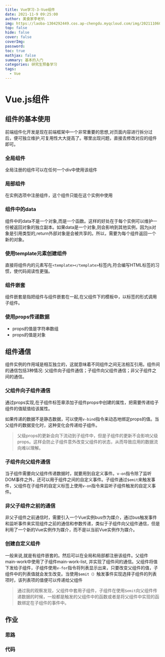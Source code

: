```yaml
---
title: Vue学习-3-Vue组件
date: 2021-11-9 09:25:00
author: 美食家李老叭
img: https://laoba-1304292449.cos.ap-chengdu.myqcloud.com/img/20211106094659.png
top: false
hide: false
cover: false
coverImg: 
password: 
toc: true
mathjax: false
summary: 基本的入门
categories: 研究生预备学习
tags:
  - Vue
---
```


# Vue.js组件

## 组件的基本使用

前端组件化开发是现在前端框架中一个非常重要的思想,对页面内容进行拆分过后，便可独立维护,可复用性大大提高了。哪里出现问题，直接去修改对应的组件即可。

### 全局组件

全局注册的组件可以在任何一个div中使用该组件

### 局部组件

在实例选项中注册组件，这个组件只能在这个实例中使用

### 组件中的data

组件中的data不是一个对象,而是一个函数。这样的好处在于每个实例可以维护一份被返回对象的独立副本。如果data是一个对象,则会影响到其他实例，因为js对象是引用类型的,return外部对象是会被共享的。所以，需要为每个组件返回一个新的对象。

### 使用template元素创建组件

直接将组件内的元素写在`<template></template>`标签内,符合编写HTML标签的习惯，使代码阅读性更强。

### 组件嵌套

组件嵌套是指把组件与组件嵌套在一起,在父组件下的模板中，以标签的形式调用子组件。

### 使用props传递数据

- props的值是字符串数组
- props的值是对象

## 组件通信

组件实例的作用域是相互独立的，这就意味着不同组件之间无法相互引用。组件间的通信包括3种情况: 父组件向子组件通信；子组件向父组件通信；非父子组件之间的通信。

### 父组件向子组件通信

通过props实现,在子组件标签章添加子组件props中创建的属性，把需要传递给子组件的值赋值给该属性。

如果传递的数据不是静态数据，可以使用`v-bind`指令来动态地绑定props的值。当父组件的数据变化时，这种变化会传递给子组件。

> 父级props的更新会向下流动到子组件中，但是子组件的更新不会影响父级props。这样会防止子组件意外改变父组件的状态，从而导致应用的数据流向难以理解。

### 子组件向父组件通信

当子组件需要向父组件传递数据时，就要用到自定义事件。`v-on`指令除了监听DOM事件之外，还可以用于组件之间的自定义事件。子组件通过`$emit`来触发事件，父组件在子组件的自定义标签上使用`v-on`指令来监听子组件触发的自定义事件。

### 非父子组件之前的通信

非父子组件之前通信时，需要引入一个Vue实例bus作为媒介，通过bus触发事件和监听事件来实现组件之前的通信和参数传递，类似于子组件向父组件通信，但是利用了一个新的Vue实例作为媒介，而不是以当前Vue实例作为媒介。

### 创建自定义组件

一般来说,就是有组件嵌套的。然后可以在全局和局部都注册该组件。父组件main-work中使用了子组件main-work-list, 并实现了组件间的通信。父组件将值下发给子组件，子组件使用`v-for`指令将列表显示出来，只要改变父组件的值，子组件中的列表值就会发生改变。当使用`$emit（）`触发事件实现选择子组件的列表项时，该列表项的值便可以传递给父组件

> 通过我的观察发现，父组件中套用子组件，子组件在使用`$emit`向父组件传递数据的时候，一般都是触发的父组件中的函数或者是将父组件中实现的函数绑定在子组件的事件中。

## 作业

### 思路

### 代码